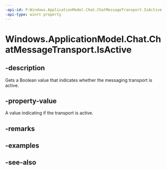 ----api-id: P:Windows.ApplicationModel.Chat.ChatMessageTransport.IsActive
-api-type: winrt property
---<!-- Property syntaxpublic bool IsActive { get; }--># Windows.ApplicationModel.Chat.ChatMessageTransport.IsActive## -descriptionGets a Boolean value that indicates whether the messaging transport is active.## -property-valueA value indicating if the transport is active.## -remarks## -examples## -see-also